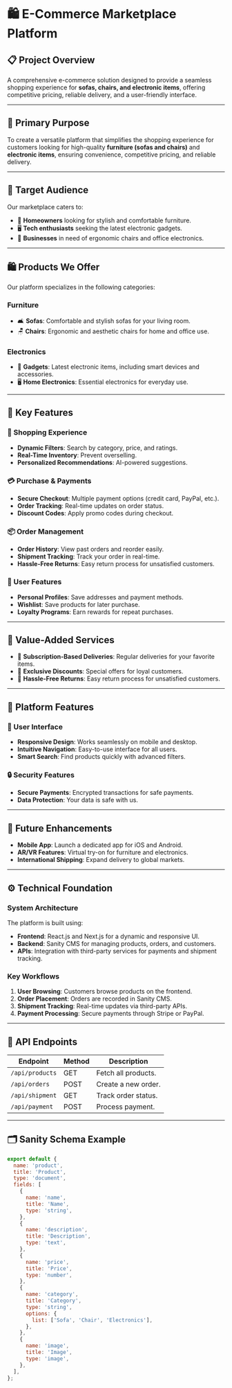 # 🛍️ E-Commerce Marketplace Platform

## 📋 Project Overview
A comprehensive e-commerce solution designed to provide a seamless shopping experience for **sofas, chairs, and electronic items**, offering competitive pricing, reliable delivery, and a user-friendly interface.

---

## 🎯 Primary Purpose
To create a versatile platform that simplifies the shopping experience for customers looking for high-quality **furniture (sofas and chairs)** and **electronic items**, ensuring convenience, competitive pricing, and reliable delivery.

---

## 👥 Target Audience
Our marketplace caters to:
- 🏡 **Homeowners** looking for stylish and comfortable furniture.
- 🖥️ **Tech enthusiasts** seeking the latest electronic gadgets.
- 🏢 **Businesses** in need of ergonomic chairs and office electronics.

---

## 🛍️ Products We Offer
Our platform specializes in the following categories:

### **Furniture**
- 🛋️ **Sofas**: Comfortable and stylish sofas for your living room.
- 🪑 **Chairs**: Ergonomic and aesthetic chairs for home and office use.

### **Electronics**
- 📱 **Gadgets**: Latest electronic items, including smart devices and accessories.
- 🖥️ **Home Electronics**: Essential electronics for everyday use.

---

## 💫 Key Features

### 🛒 Shopping Experience
- **Dynamic Filters**: Search by category, price, and ratings.
- **Real-Time Inventory**: Prevent overselling.
- **Personalized Recommendations**: AI-powered suggestions.

### 💳 Purchase & Payments
- **Secure Checkout**: Multiple payment options (credit card, PayPal, etc.).
- **Order Tracking**: Real-time updates on order status.
- **Discount Codes**: Apply promo codes during checkout.

### 📦 Order Management
- **Order History**: View past orders and reorder easily.
- **Shipment Tracking**: Track your order in real-time.
- **Hassle-Free Returns**: Easy return process for unsatisfied customers.

### 👤 User Features
- **Personal Profiles**: Save addresses and payment methods.
- **Wishlist**: Save products for later purchase.
- **Loyalty Programs**: Earn rewards for repeat purchases.

---

## 🌟 Value-Added Services
- 🚚 **Subscription-Based Deliveries**: Regular deliveries for your favorite items.
- 💸 **Exclusive Discounts**: Special offers for loyal customers.
- 🔄 **Hassle-Free Returns**: Easy return process for unsatisfied customers.

---

## 📱 Platform Features

### 🎨 User Interface
- **Responsive Design**: Works seamlessly on mobile and desktop.
- **Intuitive Navigation**: Easy-to-use interface for all users.
- **Smart Search**: Find products quickly with advanced filters.

### 🔒 Security Features
- **Secure Payments**: Encrypted transactions for safe payments.
- **Data Protection**: Your data is safe with us.

---

## 🚀 Future Enhancements
- **Mobile App**: Launch a dedicated app for iOS and Android.
- **AR/VR Features**: Virtual try-on for furniture and electronics.
- **International Shipping**: Expand delivery to global markets.

---

## ⚙️ Technical Foundation

### **System Architecture**
The platform is built using:
- **Frontend**: React.js and Next.js for a dynamic and responsive UI.
- **Backend**: Sanity CMS for managing products, orders, and customers.
- **APIs**: Integration with third-party services for payments and shipment tracking.

### **Key Workflows**
1. **User Browsing**: Customers browse products on the frontend.
2. **Order Placement**: Orders are recorded in Sanity CMS.
3. **Shipment Tracking**: Real-time updates via third-party APIs.
4. **Payment Processing**: Secure payments through Stripe or PayPal.

---

## 🔗 API Endpoints

| Endpoint            | Method | Description                                      |
|---------------------|--------|--------------------------------------------------|
| `/api/products`     | GET    | Fetch all products.                              |
| `/api/orders`       | POST   | Create a new order.                              |
| `/api/shipment`     | GET    | Track order status.                              |
| `/api/payment`      | POST   | Process payment.                                 |

---

## 🗂️ Sanity Schema Example

```javascript
export default {
  name: 'product',
  title: 'Product',
  type: 'document',
  fields: [
    {
      name: 'name',
      title: 'Name',
      type: 'string',
    },
    {
      name: 'description',
      title: 'Description',
      type: 'text',
    },
    {
      name: 'price',
      title: 'Price',
      type: 'number',
    },
    {
      name: 'category',
      title: 'Category',
      type: 'string',
      options: {
        list: ['Sofa', 'Chair', 'Electronics'],
      },
    },
    {
      name: 'image',
      title: 'Image',
      type: 'image',
    },
  ],
};
